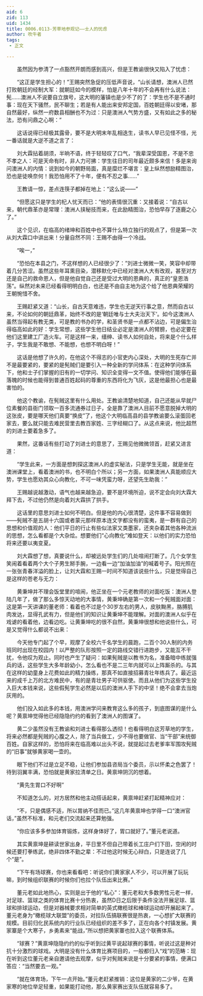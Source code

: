 ```yaml
---
aid: 6
zid: 113
uid: 1434
title: 0006.0113-芳草地参观记——士人的忧虑
author: 吹牛者
tags: 
 - 正文

---
```




　　虽然因为参清了一点豁然开朗而感到高兴，但是王教谕很快又陷入了忧虑：

　　“这正是学生担心的！”王赐突然急促的压低声音说，“山长请想，澳洲人已然打败朝廷的经制大军：就朝廷如今的模样，怕是八年十年的不会再有什么说法：髡……澳洲人不说要自立旗号，这大明的藩镇也是少不了的了：学生也不是不通时事：现在天下骚然，民不聊生；若是有人能出来安邦定国，百姓朝廷得以安堵，那自然最好，纵然一府数县相酬也不为过：只是澳洲人气势方盛，又有如此之多的秘法，恐有问鼎之心啊：”

　　这话说得已经极其露骨，要不是大明末年乱相迭生，读书人早已见怪不怪，光一番话就是大逆不道之言了：

　　刘大霖拈着胡须，半晌不语，终于轻轻叹了口气，“我辈深受国恩，不是不忠不孝之人：可是天命有时，非人力可拂：学生往日的司年最近颇多来信！多是来询问澳洲人的内情：说到如今的朝野局面，真是糜烂不堪言：皇上纵然想励精图治，恐也是徒唤奈何！我恐怕用不了十年，便有不忍之事……”

　　王教请一惊，差点连筷子都掉在地上：“这么说——”

　　“但愿这只是学生的杞人忧天而已：”他的表情很沉重：又接着说：“自古以来，朝代鼎革亦是常理：澳洲人挟秘技而来，在此励精图治，恐怕早存了逐鹿之心了。”

　　这个见识，在临高的绪坤和百姓中也不算什么特立独行的观点了，但是第一次从刘大霖口中讲出来！分量自然不同：王赐不由得一个冷战。

　　“唉一，”

　　“恐怕在本县之门，不这样想的人已经很少了：”刘进士微微一笑，笑容中却带着几分苦涩。虽然这些年耳熏目染，潜移默化中已经对澳洲人大有改观，甚至对方还是自己的救命恩人，但是他自觉自己还是受过大明的恩典的，真正的“皇恩浩荡”。纵然对未来已经看得明明白白，也还是不由自主地为这个给了他恩典荣耀的王朝惋惜不舍。

　　王赐赶紧又道：“山长，自古天意难违，学生也无逆天行事之意，然而自古以来，不论如何的朝廷鼎革，始终不改的是‘朝廷唯与士大夫治天下’。如今这澳洲人虽然当得起有教无类，可是教的书办的学，和圣贤书是一点都不沾边，可是偏生治得临高如此的好：学生常想，这些学生他日结业必定是澳洲人的臂膀，也必定要在他们这里建工厂造火车。可是这样一来，缙绅、读书人如何自处，将来是个什么样子，学生我是不敢想、不能想，也想不明白呀！”

　　这话是他想了许久的，在他这个不得志的小官吏内心深处，大明的生死存亡并不是最要紧的，要紧的是髡贼们是要引入一种全新的学问体系：在这种学问体系下，他和士子们掌握的旧有的一切学问、知识全变得一文不值。使得他们能够在最落魄的时候也能得到普通百姓起码的尊重的东西将化为飞灰，这是他最担心也是最害怕的。

　　他这个教谕，在髡贼这里有什么用处。王教谕清楚地知道，自己还能从早就尸位素餐的县衙门领取一百多流通券过日子，全是靠了澳洲人目前不愿意脱掉大明的这张皮，要是哪天他们真要“换皮”了，他这个大明临高县的县学教谕要么滚蛋回老家去，要么就只能去难民营里去教百家姓、三字经糊口了。从这点来说，他比超然的刘进士要着急多了。

　　果然，这番话有些打动了刘进士的意思了，王赐见他微微领首，赶紧又进言道：

　　“学生此来，一方面是想刺探这澳洲人的虚实秘法，只是学生无能，就是坐在澳洲课堂上，看着澳洲的书，也不明白个所以；另一方面，如果澳洲人真能顺应大势，学生也愿劝其众心向教化，不可一味凭蛮力呀，还望先生助我：”

　　王赐越说越激动，语气也越来越急迫，要不是环境所迫，说不定会向刘大霖大拜下去，不过他仍然是向着刘大霖拱了拱手。

　　这话里的意思刘进士如何不明白。但是他的内心很清楚，这件事不容易做到——髡贼不是五胡十六国或者蒙元那样原本连文字都没有的蛮夷，是一群有自己的思想和价值观的人：他们平日的行止有些似法家又类墨家，还夹杂着其他各种流派的思想，怎么看都是个大杂烩。想要他们“心向教化”难如登天：以他们的实力恐怕将来还要以夷变夏。

　　刘大霖想了想，真要说什么，却被远处学生们的几处喧闹打断了。几个女学生笑闹着看着两个大个子男生掰手腕，一边看一边“加油加油”的喊着号子。阳光照在一张张青春洋溢的脸上，让刘大霖和王赐一时间不知道该说些什么，只是觉得自己是这样的苍老与无力：

　　黄秉坤并不理会饭堂里的喧闹，他正坐在一个元老教师的对面吃饭：澳洲人登陆几年了，做了那么多惊天动地的大事情，黄秉坤确是第一次和一个髡贼面对面：这是第一天讲课的董老师：看着也不过是个30岁左右的男人，皮肤黝黑，胳膊肌肉发达，显得孔武有力，但是他们的知识让黄秉坤不能理解。对面的澳洲人似乎在戏谑的看着他，边看边吃。让黄秉坤吃的很不自然，黄秉坤很想和他说些什么，可是又觉得什么都说不出来：

　　今天他专门起了个早，观摩了全校六千名学生的晨跑，二百个30人制的内务班同时出现在校园内！以严整的队形按照一定的路线交错行进跑步，又能互不干扰，令他叹为观止。同时也产生了疑问：如果髡贼是以教书为名，准备暗中练就强兵的话，这些学生大多年龄幼小，怎么看也不是二三年内就可以上阵厮杀的。与其在这样的幼童身上花费如此的精力操练，那真不如直接招募青壮年练兵了。最近运来的成千上万的北方难民中，有的是青壮男子可供驱使。而且从他们为这些学生投入巨大本钱来说，这些假髡学生必然是以后的澳洲人手下的中坚！绝不会拿去当炮灰用的。

　　他们投入如此多的本钱，用澳洲学问来教育这么多的孩子，到底图谋的是什么呢？黄禀坤觉得他已经隐隐约约的看到了澳洲人的图谋了。

　　黄二少虽然没有王教谕和刘进士看得那么透彻！也看得明白这芳草地的学生，将来必然都是髡贼的心腹之人，除了当兵做工，少不得也要做官、当“干部”来统御百姓。自家这样的，恐怕将来在临高难以出头不说，就提起过去老爹率军围攻髡贼的“旧事”就够黄家喝一壶的。

　　眼下他们不过是立足不稳，让他们参加县咨局当个委员，示以怀柔之色罢了！待到羽翼丰满，恐怕就是黄家拉清单之日。黄禀坤阴沉的想着。

　　“黄先生胃口不好啊”

　　不知道怎么的，对方居然和他主动搭话起来，黄禀坤赶紧打起精神应对：

　　“不，只是偶感不适，所以胃纳不佳而已。”这几年黄禀坤也学得一口“澳洲官话，”虽然不标准，和元老们交流起来还算勉强。

　　“你应该多多参加体育锻炼，这样身体好了，胃口就好了。”董元老说道。

　　其实黄禀坤是耕读世家出身，平日里不但自己带着长工庄户们下田，空闲的时候还要打拳练武，绝非四体不勤之辈：不过他这时候无心辩白，只是连说了几个“是”。

　　“下午有场球赛，你也来看看吧：听说你们黄家家人不少，可以开展了玩玩嘛，到时候组织联赛的时候你们也拉个队伍出来比赛。”

　　董元老如此地热心，实则是出于他的“私心”：董元老和大多数男性元老一样，对足球、篮球之类的体育比赛十分热衷，虽然D日之后限于条件没法开展足球、篮球和排球运动，但是对器械要求相对简单的英式橄榄球和棒球运动却开展起来了。董元老身为“橄榄球大联盟”的委员，对拉队伍搞联赛很是热衷，一心想扩大联赛的规模。目前归化民系统内的行业队已经组织的差不多了，正在向各个村镇发展。黄家寨是个大寒子，乡勇素来“能战，”所以想把黄家寨也拉入这个联赛体系。

　　“球赛？”黄禀坤隐隐约约的似乎听到过黄平说起球赛的事情，听说过这是种对抗十分激烈的球戏。大明是没有什么体育比赛项目的，一般都归入“戏”的范畴：现在听到这位董元老亲自邀请他去观摩，似乎对髡贼来说是十分要紧的事情，便满口答应：“当然要去一观。”

　　“就在体育场，下午一点开始。”董元老赶紧推销：这位是黄家的二少爷，在黄家寒的地位举足轻重，如果能打动他，那么黄家赛出支队伍就容易多了。


